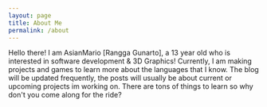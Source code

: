 ```yaml
---
layout: page
title: About Me
permalink: /about
---
```


Hello there! I am AsianMario [Rangga Gunarto], a 13 year old who is interested in software development & 3D Graphics! Currently, I am making projects and games to learn more about the languages that I know. The blog will be updated frequently, the posts will usually be about current or upcoming projects im working on. There are tons of things to learn so why don't you come along for the ride?
